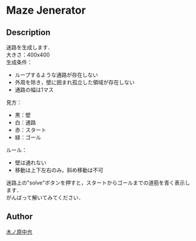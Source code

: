Maze Jenerator
====

## Description
迷路を生成します．  
大きさ：400x400  
生成条件：
- ループするような通路が存在しない
- 外周を除き，壁に囲まれ孤立した領域が存在しない
- 通路の幅は1マス

見方：
- 黒：壁
- 白：通路
- 赤：スタート
- 緑：ゴール

ルール：
- 壁は通れない
- 移動は上下左右のみ，斜め移動は不可

迷路上の"solve"ボタンを押すと，スタートからゴールまでの道筋を青く表示します．  
がんばって解いてみてください．

## Author
[木ノ原中也](https://github.com/lake429c)
